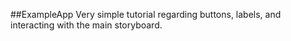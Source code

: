 ##ExampleApp
Very simple tutorial regarding buttons, labels, and interacting with the main storyboard.
